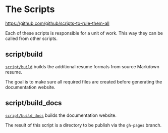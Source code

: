 # The Scripts

<https://github.com/github/scripts-to-rule-them-all>

Each of these scripts is responsible for a unit of work. This way they can be called from other scripts.

## script/build

[`script/build`][build] builds the additional resume formats from source Markdown resume.

The goal is to make sure all required files are created before generating the documentation website.

## script/build_docs

[`script/build_docs`][build_docs] builds the documentation website.

The result of this script is a directory to be publish via the `gh-pages` branch.

[build]: script/build
[build_docs]: script/build_docs